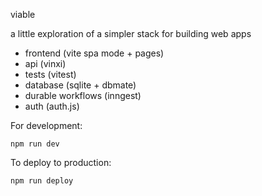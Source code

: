 viable

a little exploration of a simpler stack for building web apps

- frontend (vite spa mode + pages)
- api (vinxi)
- tests (vitest)
- database (sqlite + dbmate)
- durable workflows (inngest)
- auth (auth.js)

For development:
```
npm run dev
```

To deploy to production:
```
npm run deploy
```
